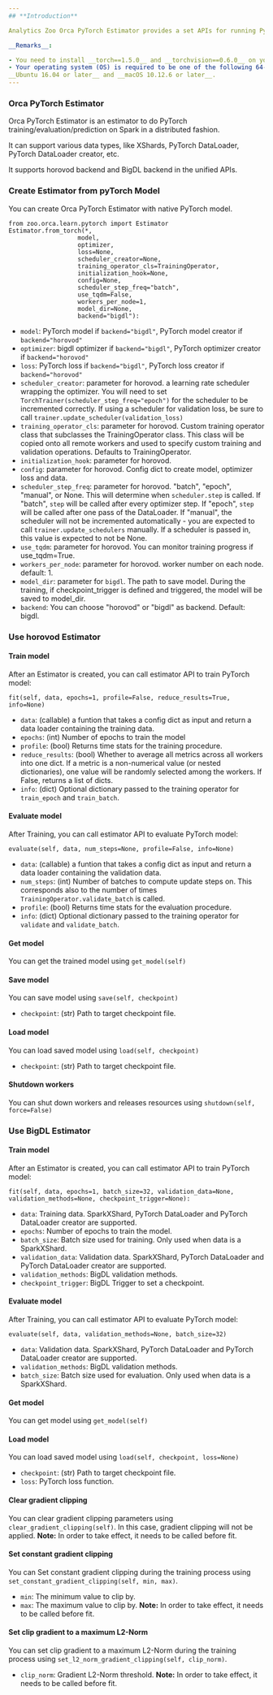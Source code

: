 ```yaml
---
## **Introduction**

Analytics Zoo Orca PyTorch Estimator provides a set APIs for running PyTorch model on Spark in a distributed fashion.

__Remarks__:

- You need to install __torch==1.5.0__ and __torchvision==0.6.0__ on your driver node.
- Your operating system (OS) is required to be one of the following 64-bit systems:
__Ubuntu 16.04 or later__ and __macOS 10.12.6 or later__.
---
```


### Orca PyTorch Estimator

Orca PyTorch Estimator is an estimator to do PyTorch training/evaluation/prediction on Spark in a distributed fashion.

It can support various data types, like XShards, PyTorch DataLoader, PyTorch DataLoader creator, etc.

It supports horovod backend and BigDL backend in the unified APIs.

### Create Estimator from pyTorch Model

You can create Orca PyTorch Estimator with native PyTorch model.

```
from zoo.orca.learn.pytorch import Estimator
Estimator.from_torch(*,
                   model,
                   optimizer,
                   loss=None,
                   scheduler_creator=None,
                   training_operator_cls=TrainingOperator,
                   initialization_hook=None,
                   config=None,
                   scheduler_step_freq="batch",
                   use_tqdm=False,
                   workers_per_node=1,
                   model_dir=None,
                   backend="bigdl"):
```
* `model`: PyTorch model if `backend="bigdl"`, PyTorch model creator if `backend="horovod"`
* `optimizer`: bigdl optimizer if `backend="bigdl"`, PyTorch optimizer creator if `backend="horovod"`
* `loss`: PyTorch loss if `backend="bigdl"`, PyTorch loss creator if `backend="horovod"`
* `scheduler_creator`: parameter for horovod. a learning rate scheduler wrapping the optimizer. You will need to set ``TorchTrainer(scheduler_step_freq="epoch")`` for the scheduler to be incremented correctly. If using a scheduler for validation loss, be sure to call ``trainer.update_scheduler(validation_loss)``
* `training_operator_cls`: parameter for horovod. Custom training operator class that subclasses the TrainingOperator class. This class will be copied onto all remote workers and used to specify custom training and validation operations. Defaults to TrainingOperator.
* `initialization_hook`: parameter for horovod.
* `config`: parameter for horovod. Config dict to create model, optimizer loss and data.
* `scheduler_step_freq`: parameter for horovod. "batch", "epoch", "manual", or None. This will determine when ``scheduler.step`` is called. If "batch", ``step`` will be called after every optimizer step. If "epoch", ``step`` will be called after one pass of the DataLoader. If "manual", the scheduler will not be incremented automatically - you are expected to call ``trainer.update_schedulers`` manually. If a scheduler is passed in, this value is expected to not be None.
* `use_tqdm`: parameter for horovod. You can monitor training progress if use_tqdm=True.
* `workers_per_node`: parameter for horovod. worker number on each node. default: 1.
* `model_dir`: parameter for `bigdl`. The path to save model. During the training, if checkpoint_trigger is defined and triggered, the model will be saved to model_dir.
* `backend`: You can choose "horovod" or "bigdl" as backend. Default: bigdl.

### Use horovod Estimator
#### **Train model**
After an Estimator is created, you can call estimator API to train PyTorch model:
```
fit(self, data, epochs=1, profile=False, reduce_results=True, info=None)
```
* `data`: (callable) a funtion that takes a config dict as input and return a data loader containing the training data.
* `epochs`: (int) Number of epochs to train the model
* `profile`: (bool) Returns time stats for the training procedure.
* `reduce_results`: (bool) Whether to average all metrics across all workers into one dict. If a metric is a non-numerical value (or nested dictionaries), one value will be randomly selected among the workers. If False, returns a list of dicts.
* `info`: (dict) Optional dictionary passed to the training operator for ``train_epoch`` and ``train_batch``.

#### **Evaluate model**
After Training, you can call estimator API to evaluate PyTorch model:
```
evaluate(self, data, num_steps=None, profile=False, info=None)
```
* `data`: (callable) a funtion that takes a config dict as input and return a data loader containing the validation data.
* `num_steps`: (int) Number of batches to compute update steps on. This corresponds also to the number of times ``TrainingOperator.validate_batch`` is called.
* `profile`: (bool) Returns time stats for the evaluation procedure.
* `info`: (dict) Optional dictionary passed to the training operator for `validate` and `validate_batch`.

#### **Get model**
You can get the trained model using `get_model(self)`

#### **Save model**
You can save model using `save(self, checkpoint)`
* `checkpoint`: (str) Path to target checkpoint file.

#### **Load model**
You can load saved model using `load(self, checkpoint)`
* `checkpoint`: (str) Path to target checkpoint file.

#### **Shutdown workers**
You can shut down workers and releases resources using `shutdown(self, force=False)`

### Use BigDL Estimator

#### **Train model**
After an Estimator is created, you can call estimator API to train PyTorch model:
```
fit(self, data, epochs=1, batch_size=32, validation_data=None, validation_methods=None, checkpoint_trigger=None):
```
* `data`: Training data. SparkXShard, PyTorch DataLoader and PyTorch DataLoader creator are supported.
* `epochs`: Number of epochs to train the model.
* `batch_size`: Batch size used for training. Only used when data is a SparkXShard.
* `validation_data`: Validation data. SparkXShard, PyTorch DataLoader and PyTorch DataLoader creator are supported.
* `validation_methods`: BigDL validation methods.
* `checkpoint_trigger`: BigDL Trigger to set a checkpoint.

#### **Evaluate model**
After Training, you can call estimator API to evaluate PyTorch model:
```
evaluate(self, data, validation_methods=None, batch_size=32)
```
* `data`: Validation data. SparkXShard, PyTorch DataLoader and PyTorch DataLoader creator are supported.
* `validation_methods`: BigDL validation methods.
* `batch_size`: Batch size used for evaluation. Only used when data is a SparkXShard.

#### **Get model**
You can get model using `get_model(self)`

#### **Load model**
You can load saved model using `load(self, checkpoint, loss=None)`
* `checkpoint`: (str) Path to target checkpoint file.
* `loss`: PyTorch loss function.

#### **Clear gradient clipping**
You can clear gradient clipping parameters using `clear_gradient_clipping(self)`. In this case, gradient clipping will not be applied.
**Note:** In order to take effect, it needs to be called before fit.

#### **Set constant gradient clipping**
You can Set constant gradient clipping during the training process using `set_constant_gradient_clipping(self, min, max)`.
* `min`: The minimum value to clip by.
* `max`: The maximum value to clip by.
**Note:** In order to take effect, it needs to be called before fit.

#### **Set clip gradient to a maximum L2-Norm**
You can set clip gradient to a maximum L2-Norm during the training process using `set_l2_norm_gradient_clipping(self, clip_norm)`.
* `clip_norm`: Gradient L2-Norm threshold.
**Note:** In order to take effect, it needs to be called before fit.




